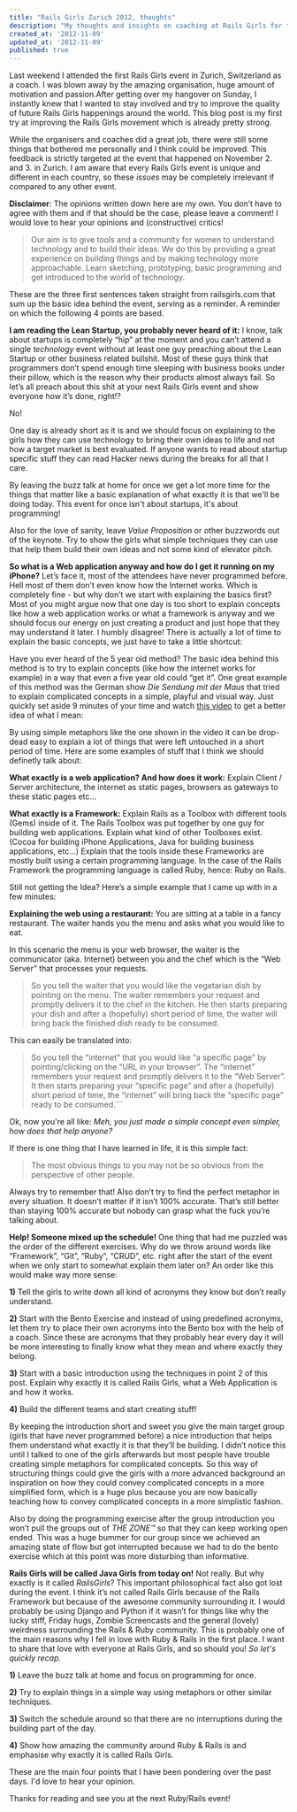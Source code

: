 ```yaml
---
title: "Rails Girls Zurich 2012, thoughts"
description: "My thoughts and insights on coaching at Rails Girls for the first time."
created_at: '2012-11-09'
updated_at: '2012-11-09'
published: true
---
```


Last weekend I attended the first Rails Girls event in Zurich,
Switzerland as a coach. I was blown away by the amazing organisation, 
huge amount of motivation and passion.After getting over my hangover on Sunday, 
I instantly knew that I wanted to stay involved and try to improve the quality 
of future Rails Girls happenings around the world. This blog post is my first 
try at improving the Rails Girls movement which is already pretty strong.

While the organisers and coaches did a great job, there were still
some things that bothered me personally and I think could be improved.
This feedback is strictly targeted at the event that happened on
November 2. and 3. in Zurich. I am aware that every Rails Girls event
is unique and different in each country, so these *issues* may be completely
irrelevant if compared to any other event.   

<b>Disclaimer</b>: The opinions written down here are my own. You don’t have
to agree with them and if that should be the case, please leave a comment!
I would love to hear your opinions and (constructive) critics!

>Our aim is to give tools and a community for women to understand
technology and to build their ideas.
We do this by providing a great experience on building things and by
making technology more approachable.
Learn sketching, prototyping, basic programming and get introduced to
the world of technology.

These are the three first sentences taken straight from railsgirls.com
that sum up the basic idea behind the event, serving as a reminder.
A reminder on which the following 4 points are based.

<b>I am reading the Lean Startup, you probably never heard of it:</b>
I know, talk about startups is completely “hip” at the moment and you
can’t attend a single *technology* event without at least one guy
preaching
about the Lean Startup or other business related bullshit. Most of
these guys think that programmers don’t spend enough time sleeping
with business
books under their pillow, which is the reason why their products
almost always fail. So let’s all preach about this shit at your next
Rails Girls event and show everyone how it’s done, right!?

No!

One day is already short as it is and we should focus on explaining to the girls
how they can use technology to bring their own ideas to life and not
how a target market is best evaluated.
If anyone wants to read about startup specific stuff they can read Hacker news during
the breaks for all that I care.

By leaving the buzz talk at home for once we get a lot more time for the things that matter
like a basic explanation of what exactly it is that we'll be doing today.
This event for once isn't about startups, it's about programming!

Also for the love of sanity, leave *Value Proposition* or other
buzzwords out of the keynote. Try to show the girls what simple
techniques they can use that help them build their own ideas and not some kind of elevator pitch.

<b>So what is a Web application anyway and how do I get it running on my iPhone?</b>
Let’s face it, most of the attendees have never programmed before.
Hell most of them don’t even know how the Internet works. Which is
completely fine - but
why don’t we start with explaining the basics first? Most of you might
argue now that one day is too short to explain concepts like how a web
application works
or what a framework is anyway and we should focus our energy on just
creating a product and just hope that they may understand it later.
I humbly disagree! There is actually a lot of time to explain the
basic concepts, we just have to take a little shortcut:

Have you ever heard of the 5 year old method? The basic idea behind
this method is to try to explain concepts (like how the internet works
for example) in a way
that even a five year old could “get it”. One great example of this
method was the German show *Die Sendung mit der Maus* that tried to
explain complicated concepts
in a simple, playful and visual way. Just quickly set aside 9 minutes
of your time and watch [this video](http://www.youtube.com/watch?v=vfXsdbnPjX4) to get a better idea
of what I mean:

By using simple metaphors like the one shown in the video it can be
drop-dead easy to explain a lot of things that were left untouched in
a short period of time.
Here are some examples of stuff that I think we should definetly talk about:

<b>What exactly is a web application? And how does it work:</b> Explain Client / Server architecture, the internet as static pages, browsers as gateways to these static pages etc…


<b>What exactly is a Framework:</b>
Explain Rails as a Toolbox with different tools (Gems) inside of it. The Rails Toolbox was put together by one guy for building web applications.
Explain what kind of other Toolboxes exist. (Cocoa for building iPhone Applications, Java for building business applications, etc...)
Explain that the tools inside these Frameworks are mostly built using a certain programming language.
In the case of the Rails Framework the programming language is called Ruby, hence: Ruby on Rails.

Still not getting the Idea? Here’s a simple example that I came up with in a few minutes:

<b>Explaining the web using a restaurant:</b>
You are sitting at a table in a fancy restaurant. The waiter hands you the menu and asks what you would like to eat.

In this scenario the menu is your web browser, the waiter is the communicator (aka. Internet) between you and the chef which is the “Web Server” that processes
your requests.

> So you tell the waiter that you would like the vegetarian dish by pointing on the menu. The waiter remembers your request and promptly delivers it to the chef in the kitchen. He then starts preparing your dish and after a (hopefully) short period of time, the waiter will bring back the finished dish ready to be consumed.

This can easily be translated into:   
> So you tell the “internet” that you would like “a specific page” by
pointing/clicking on the “URL in your browser”. The “internet”
remembers your request and promptly
delivers it to the “Web Server”. It then starts preparing your
“specific page” and after a (hopefully) short period of time, the
“internet” will bring back the “specific page”
ready to be consumed.```

Ok, now you're all like:
*Meh, you just made a simple concept even simpler, how does that help anyone?*

If there is one thing that I have learned in life, it is this simple fact:

>The most obvious things to you may not be so obvious from the
perspective of other people.

Always try to remember that! Also don’t try to find the perfect
metaphor in every situation. It doesn’t matter if it isn’t 100%
accurate. That’s still better than staying
100% accurate but nobody can grasp what the fuck you’re talking about.

<b>Help! Someone mixed up the schedule!</b>
One thing that had me puzzled was the order of the different exercises.
Why do we throw around words like “Framework”, “Git”, “Ruby”, “CRUD”,
etc. right after the start of the event when we only start to somewhat
explain them later on?
An order like this would make way more sense:

<b>1)</b> Tell the girls to write down all kind of acronyms they know but
don’t really understand.

<b>2)</b> Start with the Bento Exercise and instead of using predefined
acronyms, let them try to place their own acronyms into the Bento box
with the help of a coach. Since these
are acronyms that they probably hear every day it will be more
interesting to finally know what they mean and where exactly they
belong.

<b>3)</b> Start with a basic introduction using the techniques in point 2 of
this post. Explain why exactly it is called Rails Girls, what a
Web Application is and how it works.

<b>4)</b> Build the different teams and start creating stuff!

By keeping the introduction short and sweet you give the main target
group (girls that have never programmed before) a nice introduction
that helps them understand what exactly it is that they’ll be
building. I didn’t notice this until I talked to one of the girls
afterwards but most people have trouble creating simple metaphors for
complicated concepts. So this way of structuring things could give the
girls with a more advanced background an inspiration on how they could
convey complicated concepts in a more simplified form, which is a huge
plus because you are now basically teaching how to convey complicated
concepts in a more simplistic fashion.

Also by doing the programming exercise after the group introduction
you won’t pull the groups out of *THE ZONE&#8482;* so that they can
keep working open ended.
This was a huge bummer for our group since we achieved an amazing
state of flow but got interrupted because we had to do the bento
exercise which at this point was more disturbing than informative.

<b>Rails Girls will be called Java Girls from today on!</b>
Not really. But why exactly is it called *RailsGirls*? This important
philosophical fact also got lost during the event.
I think it’s not called Rails Girls because of the Rails Framework but
because of the awesome community surrounding it.
I would probably be using Django and Python if it wasn’t for things
like why the lucky stiff, Friday hugs, Zombie Screencasts and the
general (lovely)
weirdness surrounding the Rails & Ruby community. This is probably one
of the main reasons why I fell in love with Ruby & Rails in the first
place.
I want to share that love with everyone at Rails Girls, and so should you! *So let's quickly recap.*

<b>1)</b> Leave the buzz talk at home and focus on programming for once.

<b>2)</b> Try to explain things in a simple way using metaphors or other similar techniques.

<b>3)</b> Switch the schedule around so that there are no interruptions during the building part of the day.

<b>4)</b> Show how amazing the community around Ruby & Rails is and emphasise why exactly it is called Rails Girls.

These are the main four points that I have been
pondering over the past days. I'd love to hear your opinion.

Thanks for reading and see you at the next Ruby/Rails event!
